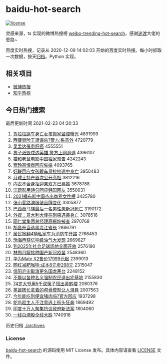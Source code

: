 # baidu-hot-search

[![license](https://img.shields.io/github/license/Arrackisarookie/baidu-hot-search)](https://github.com/Arrackisarookie/baidu-hot-search/blob/master/LICENSE)

灵感来源，ts 实现的微博热搜榜 [weibo-trending-hot-search](https://github.com/justjavac/weibo-trending-hot-search)，感谢[迷渡](https://github.com/justjavac)大佬的思路~

百度实时热搜，记录从 2020-12-09 14:02:03 开始的百度实时热搜。每小时抓取一次数据，按天[归档](./archives)。Python 实现。

## 相关项目
+ [微博热搜](https://github.com/Arrackisarookie/weibo-hot-search)
+ [知乎热榜](https://github.com/Arrackisarookie/zhihu-top-search)

## 今日热门搜索

<!-- Rank Begin -->

最后更新时间 2021-02-23 04:20:33

1. [货拉拉跳车身亡女孩搬家监控曝光](http://www.baidu.com/baidu?cl=3&tn=SE_baiduhomet8_jmjb7mjw&rsv_dl=fyb_top&fr=top1000&wd=%BB%F5%C0%AD%C0%AD%CC%F8%B3%B5%C9%ED%CD%F6%C5%AE%BA%A2%B0%E1%BC%D2%BC%E0%BF%D8%C6%D8%B9%E2) 4891999
1. [西藏冒险王遭谋杀?警方:系意外](http://www.baidu.com/baidu?cl=3&tn=SE_baiduhomet8_jmjb7mjw&rsv_dl=fyb_top&fr=top1000&wd=%CE%F7%B2%D8%C3%B0%CF%D5%CD%F5%D4%E2%C4%B1%C9%B1%3F%BE%AF%B7%BD%3A%CF%B5%D2%E2%CD%E2) 4720779
1. [吴孟达罹患肝癌](http://www.baidu.com/baidu?cl=3&tn=SE_baiduhomet8_jmjb7mjw&rsv_dl=fyb_top&fr=top1000&wd=%CE%E2%C3%CF%B4%EF%EE%BE%BB%BC%B8%CE%B0%A9) 4555551
1. [男子诋毁戍边英雄 警方上网追逃](http://www.baidu.com/baidu?cl=3&tn=SE_baiduhomet8_jmjb7mjw&rsv_dl=fyb_top&fr=top1000&wd=%C4%D0%D7%D3%DA%AE%BB%D9%CA%F9%B1%DF%D3%A2%D0%DB%20%BE%AF%B7%BD%C9%CF%CD%F8%D7%B7%CC%D3) 4396107
1. [猫和老鼠电影中国独家预告](http://www.baidu.com/baidu?cl=3&tn=SE_baiduhomet8_jmjb7mjw&rsv_dl=fyb_top&fr=top1000&wd=%C3%A8%BA%CD%C0%CF%CA%F3%B5%E7%D3%B0%D6%D0%B9%FA%B6%C0%BC%D2%D4%A4%B8%E6) 4242243
1. [贾玲高情商回应催婚](http://www.baidu.com/baidu?cl=3&tn=SE_baiduhomet8_jmjb7mjw&rsv_dl=fyb_top&fr=top1000&wd=%BC%D6%C1%E1%B8%DF%C7%E9%C9%CC%BB%D8%D3%A6%B4%DF%BB%E9) 4093765
1. [妇联回应女孩跟车货拉拉途中身亡](http://www.baidu.com/baidu?cl=3&tn=SE_baiduhomet8_jmjb7mjw&rsv_dl=fyb_top&fr=top1000&wd=%B8%BE%C1%AA%BB%D8%D3%A6%C5%AE%BA%A2%B8%FA%B3%B5%BB%F5%C0%AD%C0%AD%CD%BE%D6%D0%C9%ED%CD%F6) 3950483
1. [月球土特产首次公开亮相](http://www.baidu.com/baidu?cl=3&tn=SE_baiduhomet8_jmjb7mjw&rsv_dl=fyb_top&fr=top1000&wd=%D4%C2%C7%F2%CD%C1%CC%D8%B2%FA%CA%D7%B4%CE%B9%AB%BF%AA%C1%C1%CF%E0) 3812216
1. [内衣不合身拒迎亲双方已离婚](http://www.baidu.com/baidu?cl=3&tn=SE_baiduhomet8_jmjb7mjw&rsv_dl=fyb_top&fr=top1000&wd=%C4%DA%D2%C2%B2%BB%BA%CF%C9%ED%BE%DC%D3%AD%C7%D7%CB%AB%B7%BD%D2%D1%C0%EB%BB%E9) 3678788
1. [江疏影用诗句回应韩国网友](http://www.baidu.com/baidu?cl=3&tn=SE_baiduhomet8_jmjb7mjw&rsv_dl=fyb_top&fr=top1000&wd=%BD%AD%CA%E8%D3%B0%D3%C3%CA%AB%BE%E4%BB%D8%D3%A6%BA%AB%B9%FA%CD%F8%D3%D1) 3550031
1. [2021福布斯中国杰出商界女性榜](http://www.baidu.com/baidu?cl=3&tn=SE_baiduhomet8_jmjb7mjw&rsv_dl=fyb_top&fr=top1000&wd=2021%B8%A3%B2%BC%CB%B9%D6%D0%B9%FA%BD%DC%B3%F6%C9%CC%BD%E7%C5%AE%D0%D4%B0%F1) 3425780
1. [张小斐路演服装品牌变化](http://www.baidu.com/baidu?cl=3&tn=SE_baiduhomet8_jmjb7mjw&rsv_dl=fyb_top&fr=top1000&wd=%D5%C5%D0%A1%EC%B3%C2%B7%D1%DD%B7%FE%D7%B0%C6%B7%C5%C6%B1%E4%BB%AF) 3305877
1. [巴西茹马族最后一名男性患新冠死亡](http://www.baidu.com/baidu?cl=3&tn=SE_baiduhomet8_jmjb7mjw&rsv_dl=fyb_top&fr=top1000&wd=%B0%CD%CE%F7%C8%E3%C2%ED%D7%E5%D7%EE%BA%F3%D2%BB%C3%FB%C4%D0%D0%D4%BB%BC%D0%C2%B9%DA%CB%C0%CD%F6) 3190172
1. [外媒：意大利大使在刚果遇袭身亡](http://www.baidu.com/baidu?cl=3&tn=SE_baiduhomet8_jmjb7mjw&rsv_dl=fyb_top&fr=top1000&wd=%CD%E2%C3%BD%A3%BA%D2%E2%B4%F3%C0%FB%B4%F3%CA%B9%D4%DA%B8%D5%B9%FB%D3%F6%CF%AE%C9%ED%CD%F6) 3078516
1. [同仁堂集团总经理高振坤被查](http://www.baidu.com/baidu?cl=3&tn=SE_baiduhomet8_jmjb7mjw&rsv_dl=fyb_top&fr=top1000&wd=%CD%AC%C8%CA%CC%C3%BC%AF%CD%C5%D7%DC%BE%AD%C0%ED%B8%DF%D5%F1%C0%A4%B1%BB%B2%E9) 2970768
1. [胡昌升当选黑龙江省长](http://www.baidu.com/baidu?cl=3&tn=SE_baiduhomet8_jmjb7mjw&rsv_dl=fyb_top&fr=top1000&wd=%BA%FA%B2%FD%C9%FD%B5%B1%D1%A1%BA%DA%C1%FA%BD%AD%CA%A1%B3%A4) 2866791
1. [居民掀翻4辆私家车为消防车开路](http://www.baidu.com/baidu?cl=3&tn=SE_baiduhomet8_jmjb7mjw&rsv_dl=fyb_top&fr=top1000&wd=%BE%D3%C3%F1%CF%C6%B7%AD4%C1%BE%CB%BD%BC%D2%B3%B5%CE%AA%CF%FB%B7%C0%B3%B5%BF%AA%C2%B7) 2766453
1. [渤海再获亿吨级油气大发现](http://www.baidu.com/baidu?cl=3&tn=SE_baiduhomet8_jmjb7mjw&rsv_dl=fyb_top&fr=top1000&wd=%B2%B3%BA%A3%D4%D9%BB%F1%D2%DA%B6%D6%BC%B6%D3%CD%C6%F8%B4%F3%B7%A2%CF%D6) 2669627
1. [到2025年社会足球场地全面开放](http://www.baidu.com/baidu?cl=3&tn=SE_baiduhomet8_jmjb7mjw&rsv_dl=fyb_top&fr=top1000&wd=%B5%BD2025%C4%EA%C9%E7%BB%E1%D7%E3%C7%F2%B3%A1%B5%D8%C8%AB%C3%E6%BF%AA%B7%C5) 2576190
1. [林郑月娥接种国产新冠疫苗](http://www.baidu.com/baidu?cl=3&tn=SE_baiduhomet8_jmjb7mjw&rsv_dl=fyb_top&fr=top1000&wd=%C1%D6%D6%A3%D4%C2%B6%F0%BD%D3%D6%D6%B9%FA%B2%FA%D0%C2%B9%DA%D2%DF%C3%E7) 2548360
1. [华为Mate X2售价17999元起](http://www.baidu.com/baidu?cl=3&tn=SE_baiduhomet8_jmjb7mjw&rsv_dl=fyb_top&fr=top1000&wd=%BB%AA%CE%AAMate%20X2%CA%DB%BC%DB17999%D4%AA%C6%F0) 2399013
1. [网红减肥咖啡:成本8元卖298元](http://www.baidu.com/baidu?cl=3&tn=SE_baiduhomet8_jmjb7mjw&rsv_dl=fyb_top&fr=top1000&wd=%CD%F8%BA%EC%BC%F5%B7%CA%BF%A7%B7%C8%3A%B3%C9%B1%BE8%D4%AA%C2%F4298%D4%AA) 2315047
1. [信阳毛尖取消更名国龙茅台](http://www.baidu.com/baidu?cl=3&tn=SE_baiduhomet8_jmjb7mjw&rsv_dl=fyb_top&fr=top1000&wd=%D0%C5%D1%F4%C3%AB%BC%E2%C8%A1%CF%FB%B8%FC%C3%FB%B9%FA%C1%FA%C3%A9%CC%A8) 2248152
1. [不能以各种名义强制农民退出宅基地](http://www.baidu.com/baidu?cl=3&tn=SE_baiduhomet8_jmjb7mjw&rsv_dl=fyb_top&fr=top1000&wd=%B2%BB%C4%DC%D2%D4%B8%F7%D6%D6%C3%FB%D2%E5%C7%BF%D6%C6%C5%A9%C3%F1%CD%CB%B3%F6%D5%AC%BB%F9%B5%D8) 2155830
1. [74岁大爷用5千双筷子搭出黄鹤楼](http://www.baidu.com/baidu?cl=3&tn=SE_baiduhomet8_jmjb7mjw&rsv_dl=fyb_top&fr=top1000&wd=74%CB%EA%B4%F3%D2%AF%D3%C35%C7%A7%CB%AB%BF%EA%D7%D3%B4%EE%B3%F6%BB%C6%BA%D7%C2%A5) 2080376
1. [英雄团长拿着的颅骨模型让人泪目](http://www.baidu.com/baidu?cl=3&tn=SE_baiduhomet8_jmjb7mjw&rsv_dl=fyb_top&fr=top1000&wd=%D3%A2%D0%DB%CD%C5%B3%A4%C4%C3%D7%C5%B5%C4%C2%AD%B9%C7%C4%A3%D0%CD%C8%C3%C8%CB%C0%E1%C4%BF) 2007563
1. [今年能吃到便宜猪肉吗?官方回应](http://www.baidu.com/baidu?cl=3&tn=SE_baiduhomet8_jmjb7mjw&rsv_dl=fyb_top&fr=top1000&wd=%BD%F1%C4%EA%C4%DC%B3%D4%B5%BD%B1%E3%D2%CB%D6%ED%C8%E2%C2%F0%3F%B9%D9%B7%BD%BB%D8%D3%A6) 1937298
1. [鸵鸟趁主人不注意逃上街头狂奔](http://www.baidu.com/baidu?cl=3&tn=SE_baiduhomet8_jmjb7mjw&rsv_dl=fyb_top&fr=top1000&wd=%CD%D2%C4%F1%B3%C3%D6%F7%C8%CB%B2%BB%D7%A2%D2%E2%CC%D3%C9%CF%BD%D6%CD%B7%BF%F1%B1%BC) 1869492
1. [印度十万人聚集抗议政府新法案](http://www.baidu.com/baidu?cl=3&tn=SE_baiduhomet8_jmjb7mjw&rsv_dl=fyb_top&fr=top1000&wd=%D3%A1%B6%C8%CA%AE%CD%F2%C8%CB%BE%DB%BC%AF%BF%B9%D2%E9%D5%FE%B8%AE%D0%C2%B7%A8%B0%B8) 1804060
1. [一线白酒股全线大跌](http://www.baidu.com/baidu?cl=3&tn=SE_baiduhomet8_jmjb7mjw&rsv_dl=fyb_top&fr=top1000&wd=%D2%BB%CF%DF%B0%D7%BE%C6%B9%C9%C8%AB%CF%DF%B4%F3%B5%F8) 1740918
<!-- Rank End -->

历史归档 [./archives](./archives)

### License

[baidu-hot-search](https://github.com/Arrackisarookie/baidu-hot-search) 的源码使用 MIT License 发布。具体内容请查看 [LICENSE](./LICENSE) 文件。

